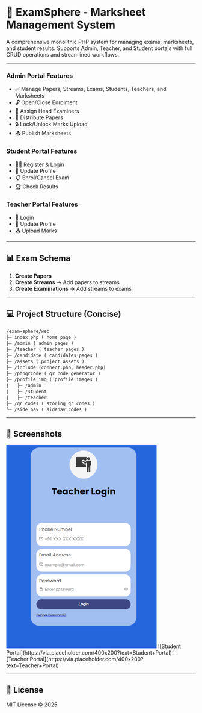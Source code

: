 # 📝 ExamSphere - Marksheet Management System

A comprehensive monolithic PHP system for managing exams, marksheets, and student results.
Supports Admin, Teacher, and Student portals with full CRUD operations and streamlined workflows.

---

### Admin Portal Features
* ✅ Manage Papers, Streams, Exams, Students, Teachers, and Marksheets
* 🔓 Open/Close Enrolment
* 🎯 Assign Head Examiners
* 📝 Distribute Papers
* 🔒 Lock/Unlock Marks Upload
* 📤 Publish Marksheets

### Student Portal Features 
* 🧑‍🎓 Register & Login
* 📝 Update Profile
* 📋 Enrol/Cancel Exam
* 🏆 Check Results

### Teacher Portal Features
* 🔑 Login
* 📝 Update Profile
* 📤 Upload Marks  

---

## 📊 Exam Schema

1. **Create Papers**
2. **Create Streams** → Add papers to streams
3. **Create Examinations** → Add streams to exams

---

## 💻 Project Structure (Concise)

```
/exam-sphere/web
├─ index.php ( home page )
├─ /admin ( admin pages )
├─ /teacher ( teacher pages )
├─ /candidate ( candidates pages )
├─ /assets ( project assets )
├─ /include (connect.php, header.php)
├─ /phpqrcode ( qr code generator )
├─ /profile_img ( profile images )
|   ├─ /admin
|   ├─ /student
|   ├─ /teacher
├─ /qr_codes ( storing qr codes )
└─ /side nav ( sidenav codes )
```

---

## 🌟 Screenshots

<img src="assets/login_teacher.png" width="400"/>
![Student Portal](https://via.placeholder.com/400x200?text=Student+Portal)
![Teacher Portal](https://via.placeholder.com/400x200?text=Teacher+Portal)

---

## 📌 License

MIT License © 2025
